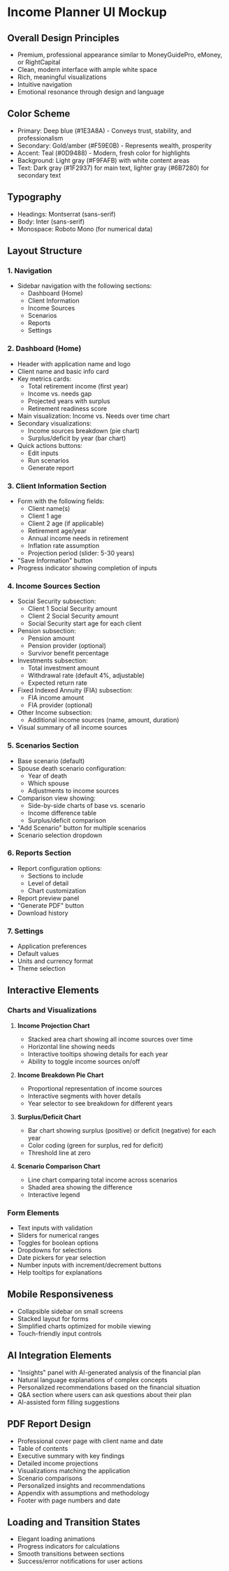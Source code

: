 # Income Planner UI Mockup

## Overall Design Principles
- Premium, professional appearance similar to MoneyGuidePro, eMoney, or RightCapital
- Clean, modern interface with ample white space
- Rich, meaningful visualizations
- Intuitive navigation
- Emotional resonance through design and language

## Color Scheme
- Primary: Deep blue (#1E3A8A) - Conveys trust, stability, and professionalism
- Secondary: Gold/amber (#F59E0B) - Represents wealth, prosperity
- Accent: Teal (#0D9488) - Modern, fresh color for highlights
- Background: Light gray (#F9FAFB) with white content areas
- Text: Dark gray (#1F2937) for main text, lighter gray (#6B7280) for secondary text

## Typography
- Headings: Montserrat (sans-serif)
- Body: Inter (sans-serif)
- Monospace: Roboto Mono (for numerical data)

## Layout Structure

### 1. Navigation
- Sidebar navigation with the following sections:
  - Dashboard (Home)
  - Client Information
  - Income Sources
  - Scenarios
  - Reports
  - Settings

### 2. Dashboard (Home)
- Header with application name and logo
- Client name and basic info card
- Key metrics cards:
  - Total retirement income (first year)
  - Income vs. needs gap
  - Projected years with surplus
  - Retirement readiness score
- Main visualization: Income vs. Needs over time chart
- Secondary visualizations:
  - Income sources breakdown (pie chart)
  - Surplus/deficit by year (bar chart)
- Quick actions buttons:
  - Edit inputs
  - Run scenarios
  - Generate report

### 3. Client Information Section
- Form with the following fields:
  - Client name(s)
  - Client 1 age
  - Client 2 age (if applicable)
  - Retirement age/year
  - Annual income needs in retirement
  - Inflation rate assumption
  - Projection period (slider: 5-30 years)
- "Save Information" button
- Progress indicator showing completion of inputs

### 4. Income Sources Section
- Social Security subsection:
  - Client 1 Social Security amount
  - Client 2 Social Security amount
  - Social Security start age for each client
- Pension subsection:
  - Pension amount
  - Pension provider (optional)
  - Survivor benefit percentage
- Investments subsection:
  - Total investment amount
  - Withdrawal rate (default 4%, adjustable)
  - Expected return rate
- Fixed Indexed Annuity (FIA) subsection:
  - FIA income amount
  - FIA provider (optional)
- Other Income subsection:
  - Additional income sources (name, amount, duration)
- Visual summary of all income sources

### 5. Scenarios Section
- Base scenario (default)
- Spouse death scenario configuration:
  - Year of death
  - Which spouse
  - Adjustments to income sources
- Comparison view showing:
  - Side-by-side charts of base vs. scenario
  - Income difference table
  - Surplus/deficit comparison
- "Add Scenario" button for multiple scenarios
- Scenario selection dropdown

### 6. Reports Section
- Report configuration options:
  - Sections to include
  - Level of detail
  - Chart customization
- Report preview panel
- "Generate PDF" button
- Download history

### 7. Settings
- Application preferences
- Default values
- Units and currency format
- Theme selection

## Interactive Elements

### Charts and Visualizations
1. **Income Projection Chart**
   - Stacked area chart showing all income sources over time
   - Horizontal line showing needs
   - Interactive tooltips showing details for each year
   - Ability to toggle income sources on/off

2. **Income Breakdown Pie Chart**
   - Proportional representation of income sources
   - Interactive segments with hover details
   - Year selector to see breakdown for different years

3. **Surplus/Deficit Chart**
   - Bar chart showing surplus (positive) or deficit (negative) for each year
   - Color coding (green for surplus, red for deficit)
   - Threshold line at zero

4. **Scenario Comparison Chart**
   - Line chart comparing total income across scenarios
   - Shaded area showing the difference
   - Interactive legend

### Form Elements
- Text inputs with validation
- Sliders for numerical ranges
- Toggles for boolean options
- Dropdowns for selections
- Date pickers for year selection
- Number inputs with increment/decrement buttons
- Help tooltips for explanations

## Mobile Responsiveness
- Collapsible sidebar on small screens
- Stacked layout for forms
- Simplified charts optimized for mobile viewing
- Touch-friendly input controls

## AI Integration Elements
- "Insights" panel with AI-generated analysis of the financial plan
- Natural language explanations of complex concepts
- Personalized recommendations based on the financial situation
- Q&A section where users can ask questions about their plan
- AI-assisted form filling suggestions

## PDF Report Design
- Professional cover page with client name and date
- Table of contents
- Executive summary with key findings
- Detailed income projections
- Visualizations matching the application
- Scenario comparisons
- Personalized insights and recommendations
- Appendix with assumptions and methodology
- Footer with page numbers and date

## Loading and Transition States
- Elegant loading animations
- Progress indicators for calculations
- Smooth transitions between sections
- Success/error notifications for user actions

